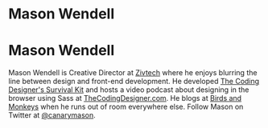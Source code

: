 # Mason Wendell

# Mason Wendell

Mason Wendell is Creative Director at [Zivtech](http://zivtech.com) where he enjoys blurring the line between design and front-end development. He developed [The Coding Designer's Survival Kit](https://github.com/canarymason/The-Coding-Designers-Survival-Kit) and hosts a video podcast about designing in the browser using Sass at [TheCodingDesigner.com](http://thecodingdesigner.com). He blogs at [Birds and Monkeys](http://birdsandmonkeys.com) when he runs out of room everywhere else. Follow Mason on Twitter at [@canarymason](http://twitter.com/canarymason).